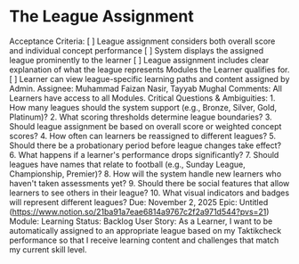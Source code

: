 # The League Assignment

Acceptance Criteria: [ ] League assignment considers both overall score and individual concept performance
[ ] System displays the assigned league prominently to the learner
[ ] League assignment includes clear explanation of what the league represents Modules the Learner qualifies for.
[ ] Learner can view league-specific learning paths and content assigned by Admin.
Assignee: Muhammad Faizan Nasir, Tayyab Mughal
Comments: All Learners have access to all Modules.
Critical Questions & Ambiguities: 1. How many leagues should the system support (e.g., Bronze, Silver, Gold, Platinum)?
2. What scoring thresholds determine league boundaries?
3. Should league assignment be based on overall score or weighted concept scores?
4. How often can learners be reassigned to different leagues?
5. Should there be a probationary period before league changes take effect?
6. What happens if a learner's performance drops significantly?
7. Should leagues have names that relate to football (e.g., Sunday League, Championship, Premier)?
8. How will the system handle new learners who haven't taken assessments yet?
9. Should there be social features that allow learners to see others in their league?
10. What visual indicators and badges will represent different leagues?
Due: November 2, 2025
Epic: Untitled (https://www.notion.so/21ba91a7eae6814a9767c2f2a971d544?pvs=21)
Module: Learning
Status: Backlog
User Story: As a Learner, I want to be automatically assigned to an appropriate league based on my Taktikcheck performance so that I receive learning content and challenges that match my current skill level.